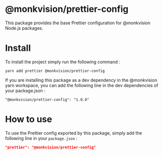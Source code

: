 # @monkvision/prettier-config

This package provides the base Prettier configuration for @monkvision Node.js packages.

# Install

To install the project simply run the following command :

```shell
yarn add prettier @monkvision/prettier-config
```

If you are installing this package as a dev dependency in the @monkvision yarn workspace, you can add the following line
in the dev dependencies of your package.json :

```
"@monkvision/prettier-config": "1.0.0"
```

# How to use

To use the Prettier config exported by this package, simply add the following line in your `package.json` :

```json
"prettier": "@monkvision/prettier-config"
```
